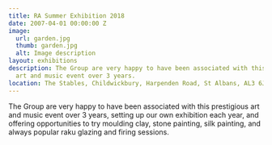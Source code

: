 ```yaml
---
title: RA Summer Exhibition 2018
date: 2007-04-01 00:00:00 Z
image:
  url: garden.jpg
  thumb: garden.jpg
  alt: Image description
layout: exhibitions
description: The Group are very happy to have been associated with this prestigious
  art and music event over 3 years.
location: The Stables, Childwickbury, Harpenden Road, St Albans, AL3 6JX, UK
---
```


The Group are very happy to have been associated with this prestigious art and music event over 3 years, setting up our own exhibition each year, and offering opportunities to try moulding clay, stone painting, silk painting, and always popular raku glazing and firing sessions.
